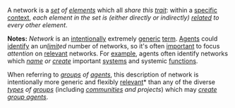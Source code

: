 A network is a *[set](https://github.com/gcassel/Modular-Organization-Terminology/blob/master/terms/set.md) of [elements](https://github.com/gcassel/Modular-Organization-Terminology/blob/master/terms/element.md)* which all *share this [trait](https://github.com/gcassel/Modular-Organization-Terminology/blob/master/terms/trait.md)*: within a [specific](https://github.com/gcassel/Modular-Organization-Terminology/blob/master/terms/specific.md) [context](https://github.com/gcassel/Modular-Organization-Terminology/blob/master/terms/context.md), *each element in the set is (either directly *or* indirectly) [related](https://github.com/gcassel/Modular-Organization-Terminology/blob/master/terms/relationship.md) to every other element*.

**Notes:**  *Network* is an [intentionally](https://github.com/gcassel/Modular-Organization-Terminology/blob/master/terms/intention.md) extremely [generic](https://github.com/gcassel/Modular-Organization-Terminology/blob/master/terms/generic.md) [term](https://github.com/gcassel/Modular-Organization-Terminology/blob/master/terms/term.md).  [Agents](https://github.com/gcassel/Modular-Organization-Terminology/blob/master/terms/agent.md) could [identify](https://github.com/gcassel/Modular-Organization-Terminology/blob/master/terms/identify.md) an *un[limit](https://github.com/gcassel/Modular-Organization-Terminology/blob/master/terms/limit.md)ed* number of networks, so it's often [important](https://github.com/gcassel/Modular-Organization-Terminology/blob/master/terms/importance.md) to focus *attention* on [relevant](https://github.com/gcassel/Modular-Organization-Terminology/blob/master/terms/relevance.md) networks.  For [example](https://github.com/gcassel/Modular-Organization-Terminology/blob/master/terms/example.md), agents often identify networks which *[name](https://github.com/gcassel/Modular-Organization-Terminology/blob/master/terms/name.md) or [create](https://github.com/gcassel/Modular-Organization-Terminology/blob/master/terms/creation.md)* important [systems](https://github.com/gcassel/Modular-Organization-Terminology/blob/master/terms/system.md) and systemic [functions](https://github.com/gcassel/Modular-Organization-Terminology/blob/master/terms/function.md). 

When referring to *[groups](https://github.com/gcassel/Modular-Organization-Terminology/blob/master/terms/group.md) of [agents](https://github.com/gcassel/Modular-Organization-Terminology/blob/master/terms/agent.md)*, this description of network is intentionally more generic and flexibly [relevant](https://github.com/gcassel/Modular-Organization-Terminology/blob/master/terms/relevance.md)* than any of the diverse *[types](https://github.com/gcassel/Modular-Organization-Terminology/blob/master/terms/type.md) of [groups](https://github.com/gcassel/Modular-Organization-Terminology/blob/master/terms/group.md)* (including *[communities](https://github.com/gcassel/Modular-Organization-Terminology/blob/master/terms/community.md) and projects*) which may *[create](https://github.com/gcassel/Modular-Organization-Terminology/blob/master/terms/creation.md) [group agents](https://github.com/gcassel/Modular-Organization-Terminology/blob/master/compound-terms/group-agent.md)*.
